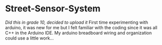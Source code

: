 # Street-Sensor-System
*Did this in grade 10, decided to upload it*
First time experimenting with arduino, it was new for me but I felt familiar with the coding since it was all C++ in the Arduino IDE. 
My arduino breadboard wiring and organization could use a little work...
